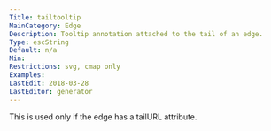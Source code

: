 ```yaml
---
Title: tailtooltip
MainCategory: Edge
Description: Tooltip annotation attached to the tail of an edge.
Type: escString
Default: n/a
Min: 
Restrictions: svg, cmap only
Examples: 
LastEdit: 2018-03-28
LastEditor: generator
---
```


This is used only if the edge has a tailURL attribute.
